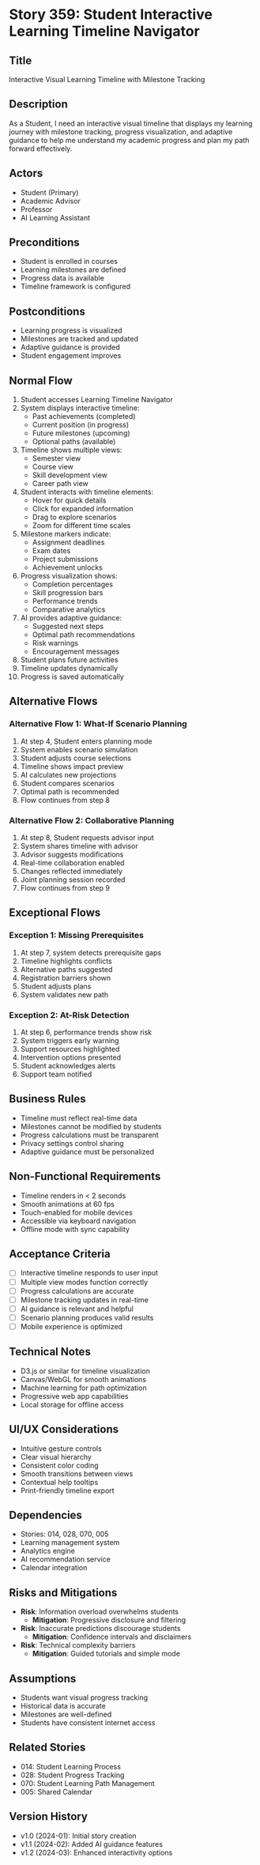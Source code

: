 # Story 359: Student Interactive Learning Timeline Navigator

## Title
Interactive Visual Learning Timeline with Milestone Tracking

## Description
As a Student, I need an interactive visual timeline that displays my learning journey with milestone tracking, progress visualization, and adaptive guidance to help me understand my academic progress and plan my path forward effectively.

## Actors
- Student (Primary)
- Academic Advisor
- Professor
- AI Learning Assistant

## Preconditions
- Student is enrolled in courses
- Learning milestones are defined
- Progress data is available
- Timeline framework is configured

## Postconditions
- Learning progress is visualized
- Milestones are tracked and updated
- Adaptive guidance is provided
- Student engagement improves

## Normal Flow
1. Student accesses Learning Timeline Navigator
2. System displays interactive timeline:
   - Past achievements (completed)
   - Current position (in progress)
   - Future milestones (upcoming)
   - Optional paths (available)
3. Timeline shows multiple views:
   - Semester view
   - Course view
   - Skill development view
   - Career path view
4. Student interacts with timeline elements:
   - Hover for quick details
   - Click for expanded information
   - Drag to explore scenarios
   - Zoom for different time scales
5. Milestone markers indicate:
   - Assignment deadlines
   - Exam dates
   - Project submissions
   - Achievement unlocks
6. Progress visualization shows:
   - Completion percentages
   - Skill progression bars
   - Performance trends
   - Comparative analytics
7. AI provides adaptive guidance:
   - Suggested next steps
   - Optimal path recommendations
   - Risk warnings
   - Encouragement messages
8. Student plans future activities
9. Timeline updates dynamically
10. Progress is saved automatically

## Alternative Flows

### Alternative Flow 1: What-If Scenario Planning
1. At step 4, Student enters planning mode
2. System enables scenario simulation
3. Student adjusts course selections
4. Timeline shows impact preview
5. AI calculates new projections
6. Student compares scenarios
7. Optimal path is recommended
8. Flow continues from step 8

### Alternative Flow 2: Collaborative Planning
1. At step 8, Student requests advisor input
2. System shares timeline with advisor
3. Advisor suggests modifications
4. Real-time collaboration enabled
5. Changes reflected immediately
6. Joint planning session recorded
7. Flow continues from step 9

## Exceptional Flows

### Exception 1: Missing Prerequisites
1. At step 7, system detects prerequisite gaps
2. Timeline highlights conflicts
3. Alternative paths suggested
4. Registration barriers shown
5. Student adjusts plans
6. System validates new path

### Exception 2: At-Risk Detection
1. At step 6, performance trends show risk
2. System triggers early warning
3. Support resources highlighted
4. Intervention options presented
5. Student acknowledges alerts
6. Support team notified

## Business Rules
- Timeline must reflect real-time data
- Milestones cannot be modified by students
- Progress calculations must be transparent
- Privacy settings control sharing
- Adaptive guidance must be personalized

## Non-Functional Requirements
- Timeline renders in < 2 seconds
- Smooth animations at 60 fps
- Touch-enabled for mobile devices
- Accessible via keyboard navigation
- Offline mode with sync capability

## Acceptance Criteria
- [ ] Interactive timeline responds to user input
- [ ] Multiple view modes function correctly
- [ ] Progress calculations are accurate
- [ ] Milestone tracking updates in real-time
- [ ] AI guidance is relevant and helpful
- [ ] Scenario planning produces valid results
- [ ] Mobile experience is optimized

## Technical Notes
- D3.js or similar for timeline visualization
- Canvas/WebGL for smooth animations
- Machine learning for path optimization
- Progressive web app capabilities
- Local storage for offline access

## UI/UX Considerations
- Intuitive gesture controls
- Clear visual hierarchy
- Consistent color coding
- Smooth transitions between views
- Contextual help tooltips
- Print-friendly timeline export

## Dependencies
- Stories: 014, 028, 070, 005
- Learning management system
- Analytics engine
- AI recommendation service
- Calendar integration

## Risks and Mitigations
- **Risk**: Information overload overwhelms students
  - **Mitigation**: Progressive disclosure and filtering
- **Risk**: Inaccurate predictions discourage students
  - **Mitigation**: Confidence intervals and disclaimers
- **Risk**: Technical complexity barriers
  - **Mitigation**: Guided tutorials and simple mode

## Assumptions
- Students want visual progress tracking
- Historical data is accurate
- Milestones are well-defined
- Students have consistent internet access

## Related Stories
- 014: Student Learning Process
- 028: Student Progress Tracking
- 070: Student Learning Path Management
- 005: Shared Calendar

## Version History
- v1.0 (2024-01): Initial story creation
- v1.1 (2024-02): Added AI guidance features
- v1.2 (2024-03): Enhanced interactivity options